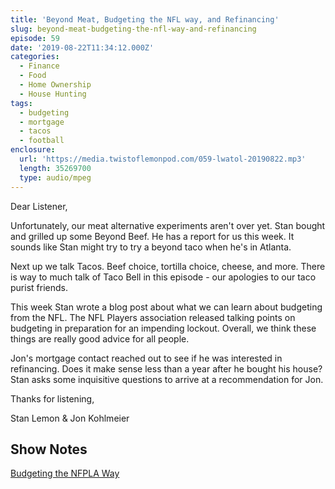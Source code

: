 ```yaml
---
title: 'Beyond Meat, Budgeting the NFL way, and Refinancing'
slug: beyond-meat-budgeting-the-nfl-way-and-refinancing
episode: 59
date: '2019-08-22T11:34:12.000Z'
categories:
  - Finance
  - Food
  - Home Ownership
  - House Hunting
tags:
  - budgeting
  - mortgage
  - tacos
  - football
enclosure:
  url: 'https://media.twistoflemonpod.com/059-lwatol-20190822.mp3'
  length: 35269700
  type: audio/mpeg
---
```


Dear Listener,

Unfortunately, our meat alternative experiments aren't over yet. Stan bought and grilled up some Beyond Beef. He has a report for us this week. It sounds like Stan might try to try a beyond taco when he's in Atlanta.

Next up we talk Tacos. Beef choice, tortilla choice, cheese, and more. There is way to much talk of Taco Bell in this episode - our apologies to our taco purist friends.

This week Stan wrote a blog post about what we can learn about budgeting from the NFL. The NFL Players association released talking points on budgeting in preparation for an impending lockout. Overall, we think these things are really good advice for all people.

Jon's mortgage contact reached out to see if he was interested in refinancing. Does it make sense less than a year after he bought his house? Stan asks some inquisitive questions to arrive at a recommendation for Jon.

Thanks for listening,

Stan Lemon & Jon Kohlmeier

## Show Notes

[Budgeting the NFPLA Way](https://stanlemon.com/2019/08/17/budgeting-the-nfpla-way/)
